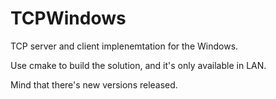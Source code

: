 # TCPWindows
TCP server and client implenemtation for the Windows.

Use cmake to build the solution, and it's only available in LAN.

Mind that there's new versions released.
